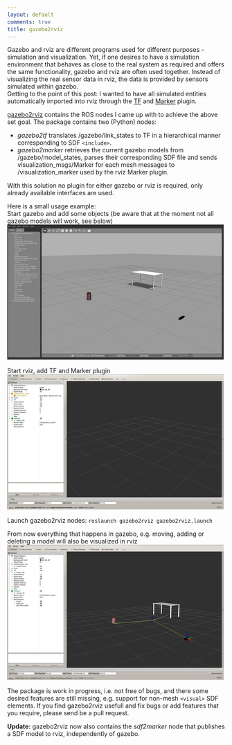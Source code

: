 ```yaml
---
layout: default
comments: true
title: gazebo2rviz
---
```


Gazebo and rviz are different programs used for different purposes - simulation and visualization.
Yet, if one desires to have a simulation environment that behaves as close to the real system as required and offers the same functionality, gazebo and rviz are often used together.
Instead of visualizing the real sensor data in rviz, the data is provided by sensors simulated within gazebo.  
Getting to the point of this post: I wanted to have all simulated entities automatically imported into rviz through the [TF](http://wiki.ros.org/rviz/DisplayTypes/TF) and [Marker](http://wiki.ros.org/rviz/DisplayTypes/Marker) plugin.

[gazebo2rviz](https://github.com/andreasBihlmaier/gazebo2rviz) contains the ROS nodes I came up with to achieve the above set goal.
The package contains two (Python) nodes:

* _gazebo2tf_ translates /gazebo/link_states to TF in a hierarchical manner corresponding to SDF `<include>`.
* _gazebo2marker_ retrieves the current gazebo models from /gazebo/model_states, parses their corresponding SDF file and sends visualization_msgs/Marker for each mesh messages to /visualization_marker used by the rviz Marker plugin.

With this solution no plugin for either gazebo or rviz is required, only already available interfaces are used.

Here is a small usage example:  
Start gazebo and add some objects (be aware that at the moment not all gazebo models will work, see below)
![Gazebo with some mesh-based models](/images/medium/gazebo2rviz_gazebo.jpg)

Start rviz, add TF and Marker plugin
![Rviz with TF and Marker plugin](/images/medium/gazebo2rviz_rviz_empty.jpg)

Launch gazebo2rviz nodes: `roslaunch gazebo2rviz gazebo2rviz.launch`

From now everything that happens in gazebo, e.g. moving, adding or deleting a model will also be visualized in rviz
![Rviz showing the current gazebo world](/images/medium/gazebo2rviz_rviz_tf_and_markers.jpg)


The package is work in progress, i.e. not free of bugs, and there some desired features are still missing, e.g. support for non-mesh `<visual>` SDF elements.
If you find gazebo2rviz usefull and fix bugs or add features that you require, please send be a pull request.

__Update:__ gazebo2rviz now also contains the _sdf2marker_ node that publishes a SDF model to rviz, independently of gazebo.
